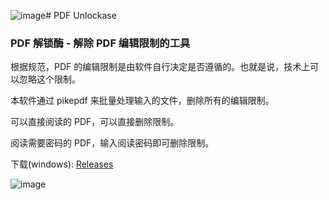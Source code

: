 ![image](https://github.com/zetaloop/PDF_Unlockase/assets/36418285/790a530b-5742-42d0-aa19-bd85161b827d)# PDF Unlockase
### PDF 解锁酶 - 解除 PDF 编辑限制的工具

根据规范，PDF 的编辑限制是由软件自行决定是否遵循的。也就是说，技术上可以忽略这个限制。

本软件通过 pikepdf 来批量处理输入的文件，删除所有的编辑限制。

可以直接阅读的 PDF，可以直接删除限制。

阅读需要密码的 PDF，输入阅读密码即可删除限制。

下载(windows): [Releases](https://github.com/zetaloop/PDF_Unlockase/releases/latest)

![image](https://github.com/zetaloop/PDF_Unlockase/assets/36418285/ca914a44-bf1c-4d41-b472-1dbaecd433af)
